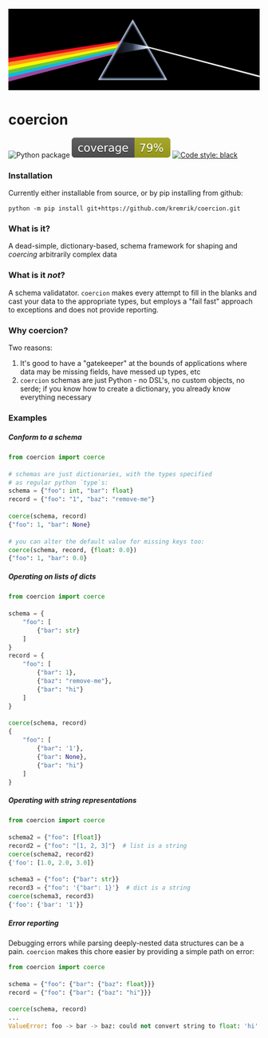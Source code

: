 ![](images/coercion.png)

# coercion
![Python package](https://github.com/kremrik/coercion/workflows/Python%20package/badge.svg)
![coverage](images/coverage.svg)
[![Code style: black](https://img.shields.io/badge/code%20style-black-000000.svg)](https://github.com/psf/black)

### Installation
Currently either installable from source, or by pip installing from github:
```
python -m pip install git+https://github.com/kremrik/coercion.git
```

### What is it?
A dead-simple, dictionary-based, schema framework for shaping and _coercing_
arbitrarily complex data

### What is it _not_?
A schema validatator. `coercion` makes every attempt to fill in the blanks and
cast your data to the appropriate types, but employs a "fail fast" approach to
exceptions and does not provide reporting.

### Why coercion?
Two reasons:
1. It's good to have a "gatekeeper" at the bounds of applications where data
may be missing fields, have messed up types, etc
1. `coercion` schemas are just Python - no DSL's, no custom objects, no serde;
if you know how to create a dictionary, you already know everything necessary

### Examples

##### Conform to a schema
```python
from coercion import coerce

# schemas are just dictionaries, with the types specified
# as regular python `type`s:
schema = {"foo": int, "bar": float}
record = {"foo": "1", "baz": "remove-me"}

coerce(schema, record)
{"foo": 1, "bar": None}

# you can alter the default value for missing keys too:
coerce(schema, record, {float: 0.0})
{"foo": 1, "bar": 0.0}
```

##### Operating on lists of dicts
```python
from coercion import coerce

schema = {
    "foo": [
        {"bar": str}
    ]
}
record = {
    "foo": [
        {"bar": 1},
        {"baz": "remove-me"},
        {"bar": "hi"}
    ]
}

coerce(schema, record)
{
    "foo": [
        {"bar": '1'},
        {"bar": None},
        {"bar": "hi"}
    ]
}
```

##### Operating with string representations
```python
from coercion import coerce

schema2 = {"foo": [float]}
record2 = {"foo": "[1, 2, 3]"}  # list is a string
coerce(schema2, record2)
{'foo': [1.0, 2.0, 3.0]}

schema3 = {"foo": {"bar": str}}
record3 = {"foo": '{"bar": 1}'}  # dict is a string
coerce(schema3, record3)
{'foo': {'bar': '1'}}
```

##### Error reporting
Debugging errors while parsing deeply-nested data structures can be a pain.
`coercion` makes this chore easier by providing a simple path on error:
```python
from coercion import coerce

schema = {"foo": {"bar": {"baz": float}}}
record = {"foo": {"bar": {"baz": "hi"}}}

coerce(schema, record)
...
ValueError: foo -> bar -> baz: could not convert string to float: 'hi'
```
